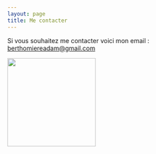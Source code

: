 ```yaml
---
layout: page
title: Me contacter
---
```


Si vous souhaitez me contacter voici mon email : <berthomiereadam@gmail.com>
<p>
  <img src="https://cdn.shopify.com/s/files/1/1381/7223/products/au_revoir_1024x1024.png?v=1491281477" height="200px" width="200px"/>
  </p>
  
